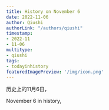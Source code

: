 ```yaml
---
title: History on November 6
date: 2022-11-06
author: Qiushi 
authorLink: "/authors/qiushi"
timestamp: 
- 2022-11
- 11-06
multitype: 
- qiushi
tags: 
- todayinhistory
featuredImagePreview: '/img/icon.png'
---
```









历史上的11月6日，

November 6 in history, 

<!--more-->


